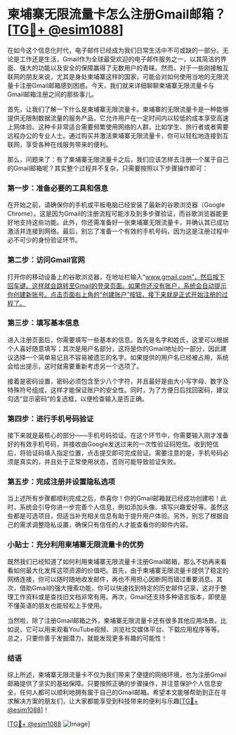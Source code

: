# 柬埔寨无限流量卡怎么注册Gmail邮箱？[[TG💪+ @esim1088](https://t.me/s/esim1088)]

在如今这个信息化时代，电子邮件已经成为我们日常生活中不可或缺的一部分。无论是工作还是生活，Gmail作为全球最受欢迎的电子邮件服务之一，以其简洁的界面、强大的功能以及安全的保障赢得了无数用户的青睐。然而，对于一些刚接触互联网的朋友来说，尤其是身处柬埔寨这样的国家，可能会对如何使用当地的无限流量卡注册Gmail邮箱感到困惑。今天，我们就来详细聊聊柬埔寨无限流量卡与Gmail邮箱注册之间的那些事儿。

首先，让我们了解一下什么是柬埔寨无限流量卡。柬埔寨的无限流量卡是一种能够提供无限制数据流量的服务产品，它允许用户在一定时间内以较低的成本享受高速上网体验。这种卡非常适合需要频繁使用网络的人群，比如学生、旅行者或者需要远程办公的专业人士。通过购买并激活柬埔寨无限流量卡，你可以轻松地连接到互联网，享受各种在线服务带来的便利。

那么，问题来了：有了柬埔寨无限流量卡之后，我们应该怎样去注册一个属于自己的Gmail邮箱呢？其实整个过程并不复杂，只需要按照以下步骤操作即可：

### 第一步：准备必要的工具和信息

在开始之前，请确保你的手机或平板电脑已经安装了最新的谷歌浏览器（Google Chrome）。这是因为Gmail的注册流程可能涉及到多步骤验证，而谷歌浏览器能更好地支持这些功能。此外，你还需准备好一张柬埔寨无限流量卡，并确认其已成功激活并连接到网络。最后，别忘了准备一个有效的手机号码，因为这是注册过程中必不可少的身份验证环节。

### 第二步：访问Gmail官网

打开你的移动设备上的谷歌浏览器，在地址栏输入“www.gmail.com”，然后按下回车键。这样就会跳转至Gmail的登录页面。如果你还没有账户，系统会自动提示你创建新账号。点击页面右上角的“创建账户”按钮，接下来就是正式开始注册的过程了。

### 第三步：填写基本信息

进入注册页面后，你需要填写一些基本的信息。首先是名字和姓氏，这里可以根据个人喜好随意填写；其次是用户名部分，这将是你的Gmail地址的一部分，因此建议选择一个简单易记且不容易被遗忘的名字。如果提供的用户名已经被占用，系统会给出提示，这时就需要重新考虑另一个选项了。

接着是密码设置，密码必须包含至少八个字符，并且最好是由大小写字母、数字及特殊符号组成，这样才能保证账户的安全性。同时，为了方便日后找回密码，建议勾选“显示密码”的复选框，以便检查输入是否正确。

### 第四步：进行手机号码验证

接下来就是最核心的部分——手机号码验证。在这个环节中，你需要输入刚才准备好的有效手机号码，并接收由Google发送过来的一次性验证码短信。收到短信后，将验证码填入指定位置，点击提交即可完成验证。需要注意的是，手机号码必须是真实的，并且处于正常使用状态，否则可能导致验证失败。

### 第五步：完成注册并设置隐私选项

当上述所有步骤都顺利完成之后，恭喜你！你的Gmail邮箱就已经成功创建啦！此时，系统会引导你进一步完善个人信息，例如添加头像、填写兴趣爱好等。虽然这些都是可选项目，但适当补充相关信息有助于提升用户体验。另外，别忘了根据自己的需求调整隐私设置，确保只有信任的人才能查看你的邮件内容。

### 小贴士：充分利用柬埔寨无限流量卡的优势

既然我们已经知道了如何利用柬埔寨无限流量卡注册Gmail邮箱，那么不妨再来看看如何最大化发挥这项资源的价值吧。首先，由于柬埔寨无限流量卡提供了稳定的网络连接，你可以随时随地收发邮件，再也不用担心因断网而错过重要消息。其次，借助Gmail的强大搜索功能，你可以快速找到特定的历史邮件记录，这对于整理工作资料或是查找旧文档非常有用。再次，Gmail还支持多种语言版本，即使是不懂英语的朋友也能轻松上手使用。

当然啦，除了注册Gmail邮箱之外，柬埔寨无限流量卡还有很多其他应用场景。比如说，它可以用来观看YouTube视频、浏览社交媒体平台、下载应用程序等等。总之，只要你善于发掘潜力，就能发现更多有趣的可能性！

### 结语

综上所述，柬埔寨无限流量卡不仅为我们带来了便捷的网络环境，也为注册Gmail邮箱提供了坚实的基础保障。只要按照正确的步骤操作，并注意保护个人信息安全，任何人都可以顺利地拥有属于自己的Gmail邮箱。希望本文能够帮助到正在寻求解决方案的朋友们，让大家都能享受到科技带来的便利与乐趣[[TG💪+ @esim1088](https://t.me/s/esim1088)]！

[[TG💪+ @esim1088](https://t.me/s/esim1088) ![Image](https://i.postimg.cc/4NQfJmqS/Snipaste-2025-05-13-00-14-12.png)]